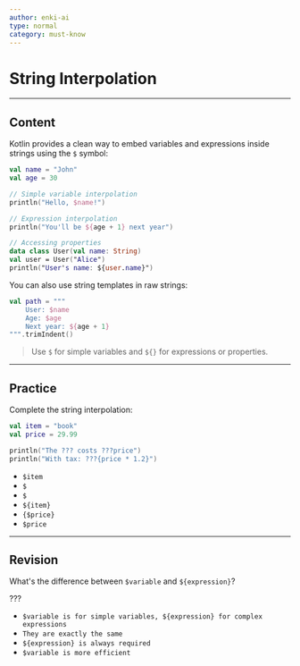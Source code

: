 ```yaml
---
author: enki-ai
type: normal
category: must-know
---
```


# String Interpolation

---
## Content

Kotlin provides a clean way to embed variables and expressions inside strings using the `$` symbol:

```kotlin
val name = "John"
val age = 30

// Simple variable interpolation
println("Hello, $name!")

// Expression interpolation
println("You'll be ${age + 1} next year")

// Accessing properties
data class User(val name: String)
val user = User("Alice")
println("User's name: ${user.name}")
```

You can also use string templates in raw strings:

```kotlin
val path = """
    User: $name
    Age: $age
    Next year: ${age + 1}
""".trimIndent()
```

> Use `$` for simple variables and `${}` for expressions or properties.

---

## Practice

Complete the string interpolation:

```kotlin
val item = "book"
val price = 29.99

println("The ??? costs ???price")
println("With tax: ???{price * 1.2}")
```

- `$item`
- `$`
- `$`
- `${item}`
- `{$price}`
- `$price`

---

## Revision

What's the difference between `$variable` and `${expression}`?

???

- `$variable is for simple variables, ${expression} for complex expressions`
- `They are exactly the same`
- `${expression} is always required`
- `$variable is more efficient`
